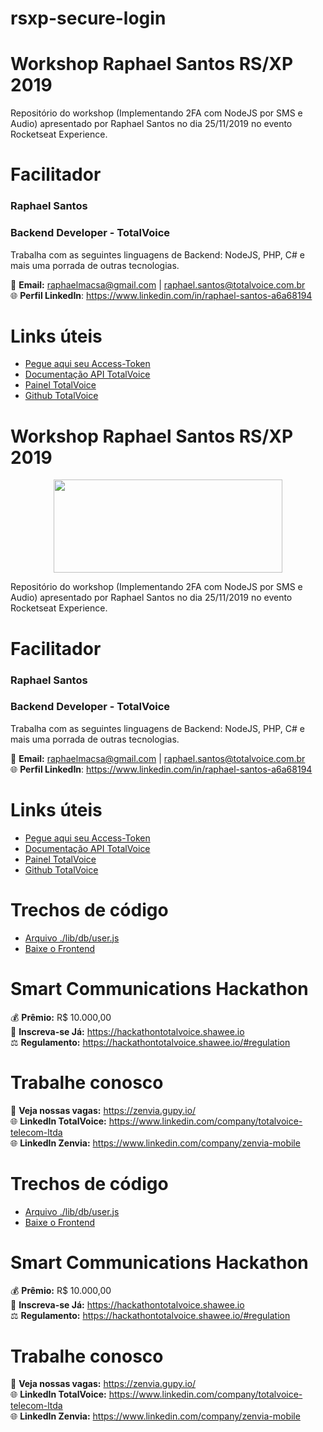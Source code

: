 # rsxp-secure-login

# Workshop Raphael Santos RS/XP 2019
Repositório do workshop (Implementando 2FA com NodeJS por SMS e Audio) apresentado por Raphael Santos no dia 25/11/2019 no evento Rocketseat Experience.

# Facilitador
### Raphael Santos 
### Backend Developer - TotalVoice
Trabalha com as seguintes linguagens de Backend: NodeJS, PHP, C# e mais uma porrada de outras tecnologias.

📧 **Email:** raphaelmacsa@gmail.com | raphael.santos@totalvoice.com.br\
🌐 **Perfil LinkedIn**: https://www.linkedin.com/in/raphael-santos-a6a68194

# Links úteis
* [Pegue aqui seu Access-Token](https://conteudo.totalvoice.com.br/landing-page-workshop-2fa)
* [Documentação API TotalVoice](https://api.totalvoice.com.br/doc)
* [Painel TotalVoice](https://api.totalvoice.com.br/painel)
* [Github TotalVoice](https://github.com/totalvoice)
# Workshop Raphael Santos RS/XP 2019
<p align="center">
  <img width="366" height="149" src="./rsxp-logo.png">
</p>
Repositório do workshop (Implementando 2FA com NodeJS por SMS e Audio) apresentado por Raphael Santos no dia 25/11/2019 no evento Rocketseat Experience.

# Facilitador
### Raphael Santos 
### Backend Developer - TotalVoice
Trabalha com as seguintes linguagens de Backend: NodeJS, PHP, C# e mais uma porrada de outras tecnologias.

📧 **Email:** raphaelmacsa@gmail.com | raphael.santos@totalvoice.com.br\
🌐 **Perfil LinkedIn**: https://www.linkedin.com/in/raphael-santos-a6a68194

# Links úteis
* [Pegue aqui seu Access-Token](https://conteudo.totalvoice.com.br/landing-page-workshop-2fa)
* [Documentação API TotalVoice](https://api.totalvoice.com.br/doc)
* [Painel TotalVoice](https://api.totalvoice.com.br/painel)
* [Github TotalVoice](https://github.com/totalvoice)

# Trechos de código
* [Arquivo ./lib/db/user.js](https://gist.github.com/raphaelmacsabpf/1173e3aacd9067cb9325ef954bb05074)
* [Baixe o Frontend](https://github.com/raphaelmacsabpf/frontend-login-2fa)

# Smart Communications Hackathon
💰 **Prêmio:** R$ 10.000,00\
📝 **Inscreva-se Já:** <https://hackathontotalvoice.shawee.io>\
⚖ **Regulamento:** <https://hackathontotalvoice.shawee.io/#regulation>

# Trabalhe conosco
💼 **Veja nossas vagas:** <https://zenvia.gupy.io/> \
🌐 **LinkedIn TotalVoice:** <https://www.linkedin.com/company/totalvoice-telecom-ltda> \
🌐 **LinkedIn Zenvia:** <https://www.linkedin.com/company/zenvia-mobile>
# Trechos de código
* [Arquivo ./lib/db/user.js](https://gist.github.com/raphaelmacsabpf/1173e3aacd9067cb9325ef954bb05074)
* [Baixe o Frontend](https://github.com/raphaelmacsabpf/frontend-login-2fa)

# Smart Communications Hackathon
💰 **Prêmio:** R$ 10.000,00\
📝 **Inscreva-se Já:** <https://hackathontotalvoice.shawee.io>\
⚖ **Regulamento:** <https://hackathontotalvoice.shawee.io/#regulation>

# Trabalhe conosco
💼 **Veja nossas vagas:** <https://zenvia.gupy.io/> \
🌐 **LinkedIn TotalVoice:** <https://www.linkedin.com/company/totalvoice-telecom-ltda> \
🌐 **LinkedIn Zenvia:** <https://www.linkedin.com/company/zenvia-mobile>
